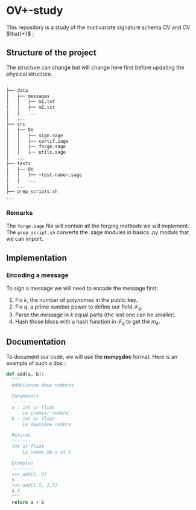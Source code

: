 # OV+-study
This repository is a study of the multivariate signature schema OV and OV $\hat{+}$
;


## Structure of the project
The structure can change but will change here first before updating the 
physical structure.
```sh
.
├── data
│   ├── messages
│   │   ├── m1.txt
│   │   ├── m2.txt
│   │   ...
│   ...
├── src
│   ├── OV
│   │   ├── sign.sage
│   │   ├── certif.sage
│   │   ├── forge.sage
│   │   ├── utils.sage
│   ...
├── tests
│   ├── OV
│   │   ├── <test-name>.sage
│   │   ...
│   ...
├── prep_scripts.sh
...
```
### Remarks
The `forge.sage` file will contain all the forging methods we will implement.
The `prep_script.sh` converts the .sage modules in basics .py moduls that we can import.

## Implementation
### Encoding a message
To sign a message we will need to encode the message first:
1) Fix $k$, the number of polynomes in the public key.
2) Fix $q$, a prime number power to define our field $\mathcal{F}_q$.
3) Parse the message in $k$ equal parts (the last one can be smaller).
4) Hash those blocs with a hash function in $\mathcal{F}_q$ to get the $m_e$.


## Documentation
To document our code, we will use the **numpydoc** format.
Here is an example of such a doc : 
```py 
def add(a, b):
  """
  Additionne deux nombres.

  Parameters
  ----------
  a : int or float
      Le premier nombre.
  b : int or float
      Le deuxième nombre.

  Returns
  -------
  int or float
      La somme de a et b.

  Examples
  --------
  >>> add(2, 3)
  5
  >>> add(1.5, 2.5)
  4.0
  """
  return a + b
```
